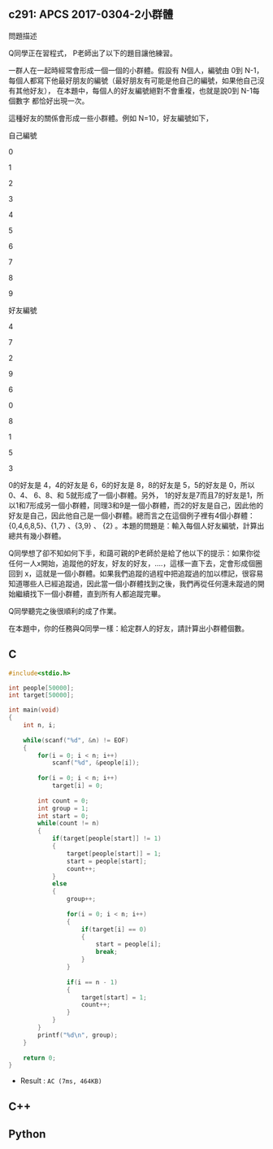 ## c291: APCS 2017-0304-2小群體
問題描述

Q同學正在習程式， P老師出了以下的題目讓他練習。

一群人在一起時經常會形成一個一個的小群體。假設有 N個人，編號由 0到 N-1，每個人都寫下他最好朋友的編號（最好朋友有可能是他自己的編號，如果他自己沒有其他好友）， 在本題中，每個人的好友編號絕對不會重複，也就是說0到 N-1每個數字 都恰好出現一次。

這種好友的關係會形成一些小群體。例如 N=10，好友編號如下，

自己編號

0

1

2

3

4

5

6

7

8

9

好友編號

4

7

2

9

6

0

8

1

5

3

0的好友是 4，4的好友是 6，6的好友是 8，8的好友是 5，5的好友是 0，所以 0、4、 6、8、和 5就形成了一個小群體。另外， 1的好友是7而且7的好友是1，所以1和7形成另一個小群體，同理3和9是一個小群體，而2的好友是自己，因此他的好友是自己，因此他自己是一個小群體。總而言之在這個例子裡有4個小群體：{0,4,6,8,5}、{1,7} 、{3,9} 、 {2} 。本題的問題是：輸入每個人好友編號，計算出總共有幾小群體。

Q同學想了卻不知如何下手，和藹可親的P老師於是給了他以下的提示：如果你從任何一人x開始，追蹤他的好友，好友的好友，….，這樣一直下去，定會形成個圈回到 x，這就是一個小群體。如果我們追蹤的過程中把追蹤過的加以標記，很容易知道哪些人已經追蹤過，因此當一個小群體找到之後，我們再從任何還未蹤過的開始繼續找下一個小群體，直到所有人都追蹤完畢。

Q同學聽完之後很順利的成了作業。

在本題中，你的任務與Q同學一樣：給定群人的好友，請計算出小群體個數。

## C
```C
#include<stdio.h>

int people[50000];
int target[50000];

int main(void)
{
	int n, i;
	
	while(scanf("%d", &n) != EOF)
	{
		for(i = 0; i < n; i++)
			scanf("%d", &people[i]);
		
		for(i = 0; i < n; i++)
			target[i] = 0;
		
		int count = 0;
		int group = 1;
		int start = 0;
		while(count != n)
		{	
			if(target[people[start]] != 1)
			{
				target[people[start]] = 1;
				start = people[start];
				count++;	
			}
			else
			{
				group++;
				
				for(i = 0; i < n; i++)
				{
					if(target[i] == 0)
					{
						start = people[i];
						break;
					}
				}
				
				if(i == n - 1)
				{
					target[start] = 1;
					count++;
				}
			}
		}
		printf("%d\n", group);
	}
	
	return 0;
}
```
 * Result : `AC (7ms, 464KB)`

## C++

## Python
